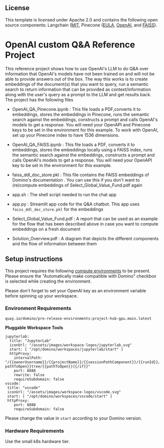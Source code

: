 ## License
This template is licensed under Apache 2.0 and contains the following open source components: Langchain ([MIT](https://github.com/langchain-ai/langchain/blob/master/LICENSE), Pinecone ([EULA](https://www.pinecone.io/thin-client-user-agreement/), [OpenAI](https://openai.com/policies/terms-of-use), and [FAISS](https://github.com/facebookresearch/faiss/blob/main/LICENSE)).

# OpenAI custom Q&A Reference Project

This reference project shows how to use OpenAI's LLM to do Q&A over information that OpenAI's models have not been trained on and will not be able to provide answers out of the box. The way this works is to create embeddings of the document(s) that you want to query, run a semantic search to return information that can be provided as context/information along with the user's query as a prompt to the LLM and get results back. The project has the following files 

* OpenAI_QA_Pinecone.ipynb : This file loads a PDF,converts it to embeddings, stores the embeddings in Pinecone, runs the semantic search against the embeddings, constructs a prompt and calls OpenAI's models to get a response. You will need your OpenAPI and Pinecone keys to be set in the environment for this example. To work with OpenAI, set up your Pinecone index to have 1536 dimensions.

* OpenAI_QA_FAISS.ipynb : This file loads a PDF, converts it to embeddings, stores the embeddings locally using a FAISS index, runs the semantic search against the embeddings, constructs a prompt and calls OpenAI's models to get a response. You will need your OpenAPI key to be set in the environment for this example.

* faiss_ddl_doc_store.pkl : This file contains the FAISS embeddings of Domino's documentation . You can use this if you don't want to (re)compute embeddings of Select_Global_Value_Fund.pdf again

* app.sh : The shell script needed to run the chat app

* app.py : Streamlit app code for the Q&A chatbot. This app uses ```faiss_ddl_doc_store.pkl``` for the embeddings

* Select_Global_Value_Fund.pdf : A report that can be used as an example for the flow that has been described above in case you want to compute embeddings on a fresh document

* Solution_Overview.pdf : A diagram that depicts the different components and the flow of information between them


## Setup instructions

This project requires the following [compute environments](https://docs.dominodatalab.com/en/latest/user_guide/f51038/environments/) to be present. Please ensure the "Automatically make compatible with Domino" checkbox is selected while creating the environment.

Please don't forget to set your OpenAI key as an environment variable before spinning up your workspace.


### Environment Requirements

`quay.io/domino/pre-release-environments:project-hub-gpu.main.latest`

**Pluggable Workspace Tools** 
```
jupyterlab:
  title: "JupyterLab"
  iconUrl: "/assets/images/workspace-logos/jupyterlab.svg"
  start: [ "/opt/domino/workspaces/jupyterlab/start" ]
  httpProxy:
    internalPath: "/{{ownerUsername}}/{{projectName}}/{{sessionPathComponent}}/{{runId}}/{{#if pathToOpen}}tree/{{pathToOpen}}{{/if}}"
    port: 8888
    rewrite: false
    requireSubdomain: false
vscode:
 title: "vscode"
 iconUrl: "/assets/images/workspace-logos/vscode.svg"
 start: [ "/opt/domino/workspaces/vscode/start" ]
 httpProxy:
    port: 8888
    requireSubdomain: false
```

Please change the value in `start` according to your Domino version.

### Hardware Requirements
Use the small k8s hardware tier.

